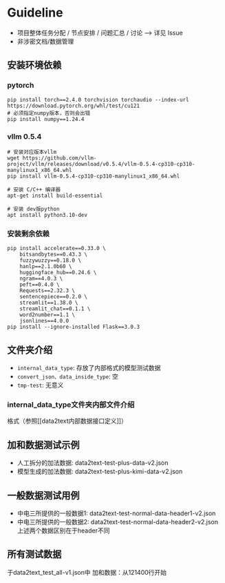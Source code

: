 # Guideline
- 项目整体任务分配 / 节点安排 / 问题汇总 / 讨论 --> 详见 Issue
- 非涉密文档/数据管理

## 安装环境依赖

### pytorch
```
pip install torch==2.4.0 torchvision torchaudio --index-url https://download.pytorch.org/whl/test/cu121
# 必须指定numpy版本，否则会出错
pip install numpy==1.24.4
```

### vllm 0.5.4
```
# 安装对应版本vllm
wget https://github.com/vllm-project/vllm/releases/download/v0.5.4/vllm-0.5.4-cp310-cp310-manylinux1_x86_64.whl
pip install vllm-0.5.4-cp310-cp310-manylinux1_x86_64.whl

# 安装 C/C++ 编译器
apt-get install build-essential

# 安装 dev版python
apt install python3.10-dev
```

### 安装剩余依赖
```
pip install accelerate==0.33.0 \
    bitsandbytes==0.43.3 \
    fuzzywuzzy==0.18.0 \
    hanlp==2.1.0b60 \
    huggingface_hub==0.24.6 \
    ngram==4.0.3 \
    peft==0.4.0 \
    Requests==2.32.3 \
    sentencepiece==0.2.0 \
    streamlit==1.38.0 \
    streamlit_chat==0.1.1 \
    word2number==1.1 \
    jsonlines==4.0.0
pip install --ignore-installed Flask==3.0.3
```

## 文件夹介绍
- `internal_data_type`: 存放了内部格式的模型测试数据
- `convert_json、data_inside_type`: 空
- `tmp-test`: 无意义

### internal_data_type文件夹内部文件介绍
格式（参照[[data2text内部数据接口定义]]）

## 加和数据测试示例
 - 人工拆分的加法数据: data2text-test-plus-data-v2.json
 - 模型生成的加法数据: data2text-test-plus-kimi-data-v2.json

## 一般数据测试用例
 - 中电三所提供的一般数据1: data2text-test-normal-data-header1-v2.json
 - 中电三所提供的一般数据2: data2text-test-normal-data-header2-v2.json
 上述两个数据区别在于header不同

## 所有测试数据
 于data2text_test_all-v1.json中
 加和数据：从121400行开始